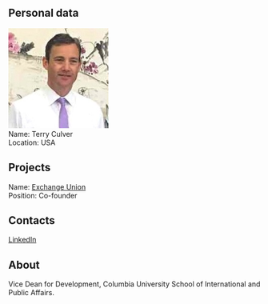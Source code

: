 ## Personal data
![terry culver photo](photo/terry_culver.jpg)  
Name:   Terry Culver  
Location: USA  
## Projects 
Name: [Exchange Union](../projects/exchange_union.md)  
Position: Co-founder   
## Contacts
[LinkedIn](https://www.linkedin.com/in/terry-culver-518a836/)      
## About
Vice Dean for Development, Columbia University School of International and Public Affairs.
